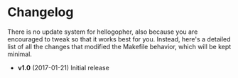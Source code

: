 # Changelog

There is no update system for hellogopher, also because you are encouraged to tweak so that it works best for you. Instead, here's a detailed list of all the changes that modified the Makefile behavior, which will be kept minimal.

* **v1.0** (2017-01-21) Initial release

